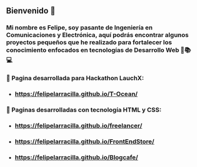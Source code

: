 
## Bienvenido :wave:
### Mi nombre es Felipe, soy pasante de Ingeniería en Comunicaciones y Electrónica, aquí podrás encontrar algunos proyectos pequeños que he realizado para fortalecer los conocimiento enfocados en tecnologías de Desarrollo Web :book::books::computer:
### :ocean: Pagina desarrollada para Hackathon LauchX:
- ### https://felipelarracilla.github.io/T-Ocean/

### :page_facing_up: Paginas desarrolladas con tecnología HTML y CSS: 
- ### https://felipelarracilla.github.io/freelancer/
- ### https://felipelarracilla.github.io/FrontEndStore/
- ### https://felipelarracilla.github.io/Blogcafe/

<!--
**FelipeLarracilla/FelipeLarracilla** is a ✨ _special_ ✨ repository because its `README.md` (this file) appears on your GitHub profile.

Here are some ideas to get you started:

- 🔭 I’m currently working on ...
- 🌱 I’m currently learning ...
- 👯 I’m looking to collaborate on ...
- 🤔 I’m looking for help with ...
- 💬 Ask me about ...
- 📫 How to reach me: ...
- 😄 Pronouns: ...
- ⚡ Fun fact: ...
-->
